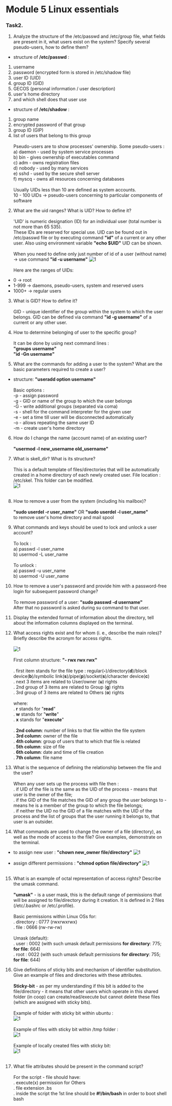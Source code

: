 # Module 5 Linux essentials

### Task2.

1. Analyze the structure of the /etc/passwd and /etc/group file, what fields are
present in it, what users exist on the system? Specify several pseudo-users, how
to define them?

- structure of **/etc/passwd** :</br>
1) username </br>
2) password (encrypted form is stored in /etc/shadow file) </br>
3) user ID (UID) </br>
4) group ID (GID) </br>
5) GECOS (personal information / user description)</br>
6) user's home directory</br>
7) and which shell does that user use </br>

- structure of **/etc/shadow** :</br>
1) group name </br>
2) encrypted password of that group </br>
3) group ID (GIP) </br>
4) list of users that belong to this group</br></br>
Pseudo-users are to show  processes' ownership. Some pseudo-users :</br>
a) daemon - used by system service processes</br>
b) bin - gives ownership of executables command</br>
c) adm - owns registration files</br>
d) nobody - used by many services</br>
e) sshd - used by the secure shell server</br>
f) myscq - owns all resources concerning databases</br></br>
Usually UIDs less than 10 are defined as system accounts.</br>
10 - 100 UIDs -> pseudo-users concerning to particular components of software


2. What are the uid ranges? What is UID? How to define it?</br></br>
'UID' is numeric designation (ID) for an individual user (total number is not more than 65 535).</br>
These IDs are reserved for special use. UID can be found out in /etc/passwd file or by executing command **"id"** of a current or any other user. Also using environment variable **"echo $UID"** UID can be shown.</br></br>
When you need to define only just number of id of a user (without name) -> use command **"id -u username"**
![1](./screenshots/2.png)</br></br>
Here are the ranges of UIDs:
- 0 -> root
- 1-999 -> daemons, pseudo-users, system and reserved users
- 1000+ -> regular users

3. What is GID? How to define it?</br></br>
GID - unique identifier of the group within the system to which the user belongs. GID can be defined via command **"id -g username"** of a current or any other user.

4. How to determine belonging of user to the specific group?</br></br>
It can be done by using next command lines :</br>
 **"groups username"**</br>
 **"id -Gn username"**

5. What are the commands for adding a user to the system? What are the basic
parameters required to create a user?

- structure: **"useradd option username"**</br></br>
  Basic options :</br>
 -p  - assign password</br>
 -g  - GID or name of the group to which the user belongs</br>
 -G  - write additional groups (separated via coma)</br>
 -s  - shell for the command interpreter for the given user</br>
 -e  - set a time till user will be disconnected automatically</br>
 -o  - allows repeating the same user ID</br>
 -m  - create user's home directory</br>


6. How do I change the name (account name) of an existing user?</br></br>**"usermod -l new_username old_username"**


7. What is skell_dir? What is its structure?</br></br>
This is a default template of files/directories that will be automatically created in a home directory of each newly created user. File location : /etc/skel. This folder can be modified. </br>
![1](./screenshots/7.png)</br></br>


8. How to remove a user from the system (including his mailbox)?</br></br>
 **"sudo userdel -r user_name"** OR **"sudo userdel -l user_name"**</br>
 to remove user's home directory and mail spool


9. What commands and keys should be used to lock and unlock a user account?</br></br>
 To lock :</br>
 a) passwd -l user_name</br>
 b) usermod -L user_name</br></br>
 To unlock : </br>
 a) passwd -u user_name</br>
 b) usermod -U user_name

10. How to remove a user's password and provide him with a password-free login for subsequent password change?</br></br>
To remove password of a user: **"sudo passwd -d username"**</br>
After that no password is asked during su command to that user.

11. Display the extended format of information about the directory, tell about the information columns displayed on the terminal.
12. What access rights exist and for whom (i. e., describe the main roles)?
Briefly describe the acronym for access rights.</br></br>
![1](./screenshots/11.png)</br></br>
First column structure: **"- rwx rwx rwx"**</br></br>
. first item stands for the file type : regular(**-**)/directory(**d**)/block device(**b**)/symbolic link(**s**)/pipe(**p**)/socket(**s**)/character device(**c**)</br>
 . next 3 items are related to User/owner (**u**) rights</br>
 . 2nd group of 3 items are related to Group (**g**) rights</br>
 . 3rd group of 3 items are related to Others (**o**) rights</br></br>
 where:</br>
  . **r** stands for "**read**"</br>
  . **w** stands for "**write**"</br>
  . **x** stands for "**execute**"</br></br>
  . **2nd column**: number of links to that file within the file system </br>
  . **3rd column**: owner of the file </br>
  . **4th column**: group of users that to which that file is related </br>
  . **5th column**: size of file </br>
  . **6th column**: date and time of file creation </br>
  . **7th column**: file name </br>

13. What is the sequence of defining the relationship between the file and the user?</br></br>
When any user sets up the process with file then :</br>
 . if UID of the file is the same as the UID of the process - means that user is the owner of the file;</br>
 . if the GID of the file matches the GID of any group the user belongs to - means he is a member of the group to which the file belongs;</br>
 . if neither the UID no the GID of a file matches with the UID of the process and the list of groups that the user running it belongs to, that user is an outsider.


14. What commands are used to change the owner of a file (directory), as well
as the mode of access to the file? Give examples, demonstrate on the terminal.</br>
- to assign new user : **"chown new_owner file/directory"**
![1](./screenshots/14.1.png)</br></br>
- assign different permissions : **"chmod option file/directory"**
![1](./screenshots/14.2.png)</br></br>


15. What is an example of octal representation of access rights? Describe the
umask command.</br></br>**"umask"** - is a user mask, this is the default range of permissions that will be assigned to file/directory during it creation. It is defined in 2 files (/etc/.bashrc or /etc/.profile).</br></br>
Basic permissions within Linux OSs for:</br>
. directory : 0777 (rwxrwxrwx)</br>
. file : 0666 (rw-rw-rw)</br></br>
Umask (default):</br>
. user : 0002 (with such umask default permissions **for directory**: 775; **for file**: 664)</br>
. root : 0022 (with such umask default permissions **for directory**: 755; **for file**: 644)

16. Give definitions of sticky bits and mechanism of identifier substitution. Give
an example of files and directories with these attributes.</br></br>**Sticky-bit** - as per my understanding if this bit is added to the file/directory - it means that other users which operate in this shared folder (in coop) can create/read/execute but cannot delete these files (which are assigned with sticky bits).</br></br>
Example of folder with sticky bit within ubuntu :</br>
![1](./screenshots/16.png)</br></br>
Example of files with sticky bit within /tmp folder : </br>
![1](./screenshots/16.2.png)</br></br>
Example of locally created files with sticky bit: </br>
![1](./screenshots/16.1.png)</br></br>


17. What file attributes should be present in the command script?</br></br>
For the script - file should have: </br>
 . execute(x) permission for Others</br>
 . file extension .bs </br>
 . inside the script the 1st line should be **#!/bin/bash** in order to boot shell bash
